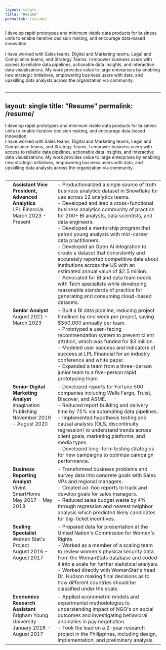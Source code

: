 ```yaml
---
layout: single
title: "Resume"
permalink: /resume/
---
```


I develop rapid prototypes and minimum viable data products for business units to enable iterative decision making, and encourage data-based innovation. <br><br>I have worked with Sales teams, Digital and Marketing teams, Legal and Compliance teams, and Strategy Teams. I empower business users with access to reliable data pipelines, actionable data insights, and interactive data visualizations. My work provides value to large enterprises by enabling new strategic initiatives, empowering business users with data, and upskilling data analysts across the organization via community. 
<br> <br>

---
layout: single
title: "Resume"
permalink: /resume/
---

I develop rapid prototypes and minimum viable data products for business units to enable iterative decision making, and encourage data-based innovation. <br>I have worked with Sales teams, Digital and Marketing teams, Legal and Compliance teams, and Strategy Teams. I empower business users with access to reliable data pipelines, actionable data insights, and interactive data visualizations. My work provides value to large enterprises by enabling new strategic initiatives, empowering business users with data, and upskilling data analysts across the organization via community. 
<br> <br>

<table>
  <tr>
    <td valign="top"><i class="fas fa-briefcase"></i></td>
    <td valign="top"><strong>Assistant Vice President, Advanced Analytics</strong> <br> LPL Financial <br> March 2023 - Present</td>
    <td valign="top">- Productionalized a single source of truth business analytics dataset in Snowflake for use across 12 analytics teams. <br> - Developed and lead a cross-functional business analytics community of practice for 200+ BI analysts, data scientists, and data engineers. <br> - Developed a mentorship program that paired young analysts with mid-career data practitioners. <br> - Developed an Open AI integration to create a dataset that consistently and accurately reported competitive data about institutions across the US with an estimated annual value of $2.5 million. <br> - Advocated for BI and data team needs with Tech specialists while developing reasonable standards of practice for generating and consuming cloud-based datasets.</td>
  </tr>
  <tr>
    <td valign="top"></td>
    <td valign="top"><strong>Senior Analyst</strong> <br> August 2021 - March 2023</td>
    <td valign="top">- Built a BI data pipeline, reducing project timelines by one week per project, saving $350,000 annually per team. <br> - Prototyped a user-facing recommendation system to prevent client attrition, which was funded for $3 million. <br> - Modeled user success and indicators of success at LPL Financial for an industry conference and white paper. <br> - Expanded a team from a three-person junior team to a five-person rapid prototyping team.</td>
  </tr>
  <tr>
    <td valign="top"><i class="fas fa-bullhorn"></i></td>
    <td valign="top"><strong>Senior Digital Marketing Analyst</strong> <br> Imagination Publishing <br> November 2019 - August 2020</td>
    <td valign="top">- Developed reports for Fortune 500 companies including Wells Fargo, Truist, Discover, and ASME. <br> - Reduced report building and delivery time by 75% via automating data pipelines. <br> - Implemented hypothesis testing and causal analysis (OLS, discontinuity regression) to understand trends across client goals, marketing platforms, and media types. <br> - Developed long-term testing strategies for new campaigns to optimize campaign performance.</td>
  </tr>
  <tr>
    <td valign="top"><i class="fas fa-chart-bar"></i></td>
    <td valign="top"><strong>Business Reporting Analyst</strong> <br> Vivint SmartHome <br> May 2017 - May 2018</td>
    <td valign="top">- Transformed business problems and survey data into concrete goals with Sales VPs and regional managers. <br> - Created ad-hoc reports to track and develop goals for sales managers. <br> - Reduced sales budget waste by 4% through regression and nearest neighbor analysis which predicted likely candidates for big-ticket incentives.</td>
  </tr>
  <tr>
    <td valign="top"><i class="fas fa-users"></i></td>
    <td valign="top"><strong>Scaling Specialist</strong> <br> Women Stat's Project <br> August 2016 - August 2017</td>
    <td valign="top">- Prepared data for presentation at the United Nation's Commission for Women's Rights. <br> - Worked as a member of a scaling team to review women's physical security data from the WomanStats database and coded it into a scale for further statistical analysis. <br> - Worked directly with WomanStat's head Dr. Hudson making final decisions as to how different countries should be classified under the scale.</td>
  </tr>
  <tr>
    <td valign="top"><i class="fas fa-university"></i></td>
    <td valign="top"><strong>Economics Research Assistant</strong> <br> Brigham Young University <br> January 2016 - August 2017</td>
    <td valign="top">- Applied econometric models and experimental methodologies to understanding impact of NGO's on social outcomes and investigating behavioral anomalies in pay negotiation. <br> - Took the lead on a 2-year research project in the Philippines, including design, implementation, and preliminary analysis.</td>
  </tr>
</table>